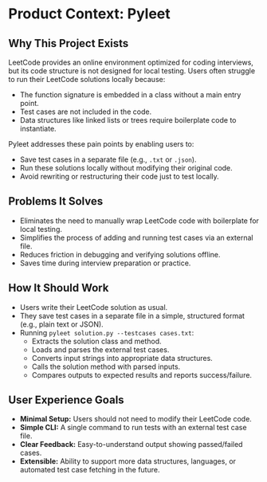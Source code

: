 # Product Context: Pyleet

## Why This Project Exists
LeetCode provides an online environment optimized for coding interviews, but its code structure is not designed for local testing. Users often struggle to run their LeetCode solutions locally because:
- The function signature is embedded in a class without a main entry point.
- Test cases are not included in the code.
- Data structures like linked lists or trees require boilerplate code to instantiate.

Pyleet addresses these pain points by enabling users to:
- Save test cases in a separate file (e.g., `.txt` or `.json`).
- Run these solutions locally without modifying their original code.
- Avoid rewriting or restructuring their code just to test locally.

## Problems It Solves
- Eliminates the need to manually wrap LeetCode code with boilerplate for local testing.
- Simplifies the process of adding and running test cases via an external file.
- Reduces friction in debugging and verifying solutions offline.
- Saves time during interview preparation or practice.

## How It Should Work
- Users write their LeetCode solution as usual.
- They save test cases in a separate file in a simple, structured format (e.g., plain text or JSON).
- Running `pyleet solution.py --testcases cases.txt`:
  - Extracts the solution class and method.
  - Loads and parses the external test cases.
  - Converts input strings into appropriate data structures.
  - Calls the solution method with parsed inputs.
  - Compares outputs to expected results and reports success/failure.

## User Experience Goals
- **Minimal Setup:** Users should not need to modify their LeetCode code.
- **Simple CLI:** A single command to run tests with an external test case file.
- **Clear Feedback:** Easy-to-understand output showing passed/failed cases.
- **Extensible:** Ability to support more data structures, languages, or automated test case fetching in the future.
